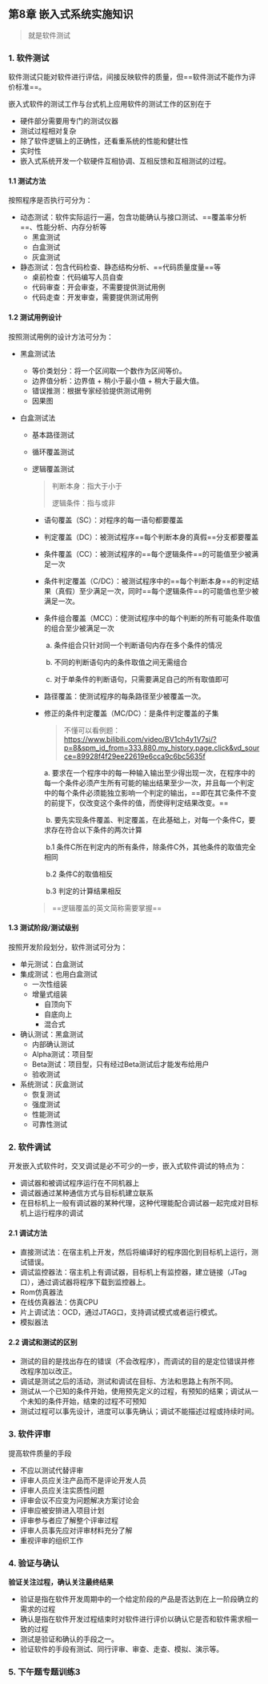 ## 第8章 嵌入式系统实施知识

> 就是软件测试

### 1. 软件测试

软件测试只能对软件进行评估，间接反映软件的质量，但==软件测试不能作为评价标准==。

嵌入式软件的测试工作与台式机上应用软件的测试工作的区别在于

* 硬件部分需要用专门的测试仪器
* 测试过程相对复杂
* 除了软件逻辑上的正确性，还看重系统的性能和健壮性
* 实时性
* 嵌入式系统开发一个软硬件互相协调、互相反馈和互相测试的过程。

#### 1.1 测试方法

按照程序是否执行可分为：

* 动态测试：软件实际运行一遍，包含功能确认与接口测试、==覆盖率分析==、性能分析、内存分析等
  * 黑盒测试
  * 白盒测试
  * 灰盒测试
* 静态测试：包含代码检查、静态结构分析、==代码质量度量==等
  * 桌前检查：代码编写人员自查
  * 代码审查：开会审查，不需要提供测试用例
  * 代码走查：开发审查，需要提供测试用例

#### 1.2 测试用例设计

按照测试用例的设计方法可分为：

* 黑盒测试法

  * 等价类划分：将一个区间取一个数作为区间等价。
  * 边界值分析：边界值 + 稍小于最小值 + 稍大于最大值。
  * 错误推测：根据专家经验提供测试用例 
  * 因果图

* 白盒测试法

  * 基本路径测试

  * 循环覆盖测试

  * 逻辑覆盖测试

    > 判断本身：指大于小于
    >
    > 逻辑条件：指与或非

    * 语句覆盖（SC）：对程序的每一语句都要覆盖

    * 判定覆盖（DC）：被测试程序==每个判断本身的真假==分支都要覆盖

    * 条件覆盖（CC）：被测试程序的==每个逻辑条件==的可能值至少被满足一次

    * 条件判定覆盖（C/DC）：被测试程序中的==每个判断本身==的判定结果（真假）至少满足一次，同时==每个逻辑条件==的可能值也至少被满足一次。

    * 条件组合覆盖（MCC）：使测试程序中的每个判断的所有可能条件取值的组合至少被满足一次

      ​	a. 条件组合只针对同一个判断语句内存在多个条件的情况

      ​	b. 不同的判断语句内的条件取值之间无需组合

      ​	c. 对于单条件的判断语句，只需要满足自己的所有取值即可

    * 路径覆盖：使测试程序的每条路径至少被覆盖一次。

    * 修正的条件判定覆盖（MC/DC）：是条件判定覆盖的子集

      > 不懂可以看例题：https://www.bilibili.com/video/BV1ch4y1V7sj/?p=8&spm_id_from=333.880.my_history.page.click&vd_source=89928f4f29ee22619e6cca9c6bc5635f

       	a. 要求在一个程序中的每一种输入输出至少得出现一次，在程序中的每一个条件必须产生所有可能的输出结果至少一次，并且每一个判定中的每个条件必须能独立影响一个判定的输出，==即在其它条件不变的前提下，仅改变这个条件的值，而使得判定结果改变。==

      ​	b. 要先实现条件覆盖、判定覆盖，在此基础上，对每一个条件C，要求存在符合以下条件的两次计算

      ​		 b.1 条件C所在判定内的所有条件，除条件C外，其他条件的取值完全相同

      ​		 b.2 条件C的取值相反

      ​         b.3 判定的计算结果相反

    > ==逻辑覆盖的英文简称需要掌握==

#### 1.3 测试阶段/测试级别

按照开发阶段划分，软件测试可分为：

* 单元测试：白盒测试
* 集成测试：也用白盒测试
  * 一次性组装
  * 增量式组装
    * 自顶向下
    * 自底向上
    * 混合式
* 确认测试：黑盒测试
  * 内部确认测试
  * Alpha测试：项目型
  * Beta测试：项目型，只有经过Beta测试后才能发布给用户
  * 验收测试
* 系统测试：灰盒测试
  * 恢复测试
  * 强度测试
  * 性能测试
  * 可靠性测试

### 2. 软件调试

开发嵌入式软件时，交叉调试是必不可少的一步，嵌入式软件调试的特点为：

* 调试器和被调试程序运行在不同机器上
* 调试器通过某种通信方式与目标机建立联系
* 在目标机上一般有调试器的某种代理，这种代理能配合调试器一起完成对目标机上运行程序的调试

#### 2.1 调试方法

* 直接测试法：在宿主机上开发，然后将编译好的程序固化到目标机上运行，测试错误。
* 调试监控器法：宿主机上有调试器，目标机上有监控器，建立链接（JTag口），通过调试器将程序下载到监控器上。
* Rom仿真器法
* 在线仿真器法：仿真CPU
* 片上调试法：OCD，通过JTAG口，支持调试模式或者运行模式。
* 模拟器法

#### 2.2 调试和测试的区别

* 测试的目的是找出存在的错误（不会改程序），而调试的目的是定位错误并修改程序加以改正。
* 调试是测试之后的活动，测试和调试在目标、方法和思路上有所不同。
* 测试从一个已知的条件开始，使用预先定义的过程，有预知的结果；调试从一个未知的条件开始，结束的过程不可预知
* 测试过程可以事先设计，进度可以事先确认；调试不能描述过程或持续时间。

### 3. 软件评审

提高软件质量的手段

* 不应以测试代替评审
* 评审人员应关注产品而不是评论开发人员
* 评审人员应关注实质性问题
* 评审会议不应变为问题解决方案讨论会
* 评审应被安排进入项目计划
* 评审参与者应了解整个评审过程
* 评审人员事先应对评审材料充分了解
* 重视评审的组织工作

### 4. 验证与确认

**验证关注过程，确认关注最终结果**

* 验证是指在软件开发周期中的一个给定阶段的产品是否达到在上一阶段确立的需求的过程
* 确认是指在软件开发过程结束时对软件进行评价以确认它是否和软件需求相一致的过程
* 测试是验证和确认的手段之一。
* 验证软件的手段有测试、同行评审、审查、走查、模拟、演示等。

### 5. 下午题专题训练3

